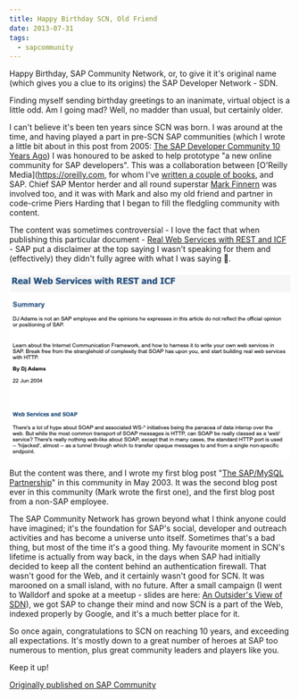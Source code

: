 ```yaml
---
title: Happy Birthday SCN, Old Friend
date: 2013-07-31
tags:
  - sapcommunity
---
```

Happy Birthday, SAP Community Network, or, to give it it's original name (which gives you a clue to its origins) the SAP Developer Network - SDN.

Finding myself sending birthday greetings to an inanimate, virtual object is a little odd. Am I going mad? Well, no madder than usual, but certainly older.

I can't believe it's been ten years since SCN was born. I was around at the time, and having played a part in pre-SCN SAP communities (which I wrote a little bit about in this post from 2005: [The SAP Developer Community 10 Years Ago](/blog/posts/2005/07/04/the-sap-developer-community-10-years-ago/)) I was honoured to be asked to help prototype "a new online community for SAP developers". This was a collaboration between [O'Reilly Media](https://oreilly.com, for whom I've [written a couple of books](/about/#books), and SAP. Chief SAP Mentor herder and all round superstar [Mark Finnern](https://people.sap.com/mark.finnern) was involved too, and it was with Mark and also my old friend and partner in code-crime Piers Harding that I began to fill the fledgling community with content.

The content was sometimes controversial - I love the fact that when publishing this particular document - [Real Web Services with REST and ICF](https://web.archive.org/web/20120510164011/http://www.sdn.sap.com/irj/scn/go/portal/prtroot/docs/library/uuid/ea8db790-0201-0010-af98-de15b6c1ee1a?QuickLink=index&overridelayout=true&5003637187509) - SAP put a disclaimer at the top saying I wasn't speaking for them and (effectively) they didn't fully agree with what I was saying 🙂.

![header of article](/images/2013/07/article.png)

But the content was there, and I wrote my first blog post "[The SAP/MySQL Partnership](/blog/posts/2003/05/30/the-sapmysql-partnership/)" in this community in May 2003. It was the second blog post ever in this community (Mark wrote the first one), and the first blog post from a non-SAP employee.

The SAP Community Network has grown beyond what I think anyone could have imagined; it's the foundation for SAP's social, developer and outreach activities and has become a universe unto itself. Sometimes that's a bad thing, but most of the time it's a good thing. My favourite moment in SCN's lifetime is actually from way back, in the days when SAP had initially decided to keep all the content behind an authentication firewall. That wasn't good for the Web, and it certainly wasn't good for SCN. It was marooned on a small island, with no future. After a small campaign (I went to Walldorf and spoke at a meetup - slides are here: [An Outsider's View of SDN](https://docs.google.com/presentation/d/1JQ5OcfVobOCn7bLBG6zWzI5QhSrUMr0Fbe01OBK_1pU/edit)), we got SAP to change their mind and now SCN is a part of the Web, indexed properly by Google, and it's a much better place for it.

So once again, congratulations to SCN on reaching 10 years, and exceeding all expectations. It's mostly down to a great number of heroes at SAP too numerous to mention, plus great community leaders and players like you.

Keep it up!

[Originally published on SAP Community](https://blogs.sap.com/2013/07/31/happy-birthday-scn-old-friend/)
